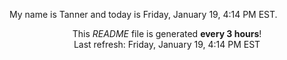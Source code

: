My name is Tanner and today is Friday, January 19, 4:14 PM EST.

<p align="center">This <i>README</i> file is generated <b>every 3 hours</b>!</br>Last refresh: Friday, January 19, 4:14 PM EST<br /></p>
